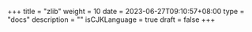 +++
title = "zlib"
weight = 10
date = 2023-06-27T09:10:57+08:00
type = "docs"
description = ""
isCJKLanguage = true
draft = false
+++